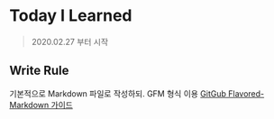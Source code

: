 # Today I Learned
> 2020.02.27 부터 시작

## Write Rule 
기본적으로 Markdown 파일로 작성하되. GFM 형식 이용
[GitGub Flavored-Markdown 가이드](https://guides.github.com/features/mastering-markdown/#GitHub-flavored-markdown)


